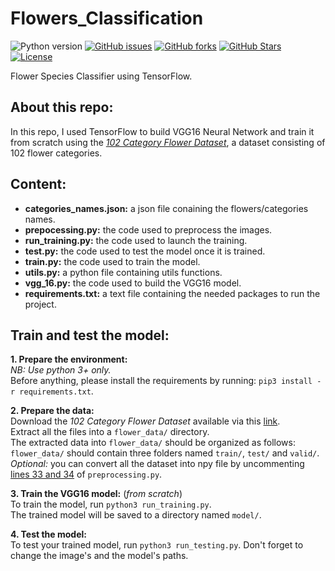 # Flowers_Classification  
![Python version][python-version]
[![GitHub issues][issues-image]][issues-url]
[![GitHub forks][fork-image]][fork-url]
[![GitHub Stars][stars-image]][stars-url]
[![License][license-image]][license-url]

Flower Species Classifier using TensorFlow.  


## About this repo:  
In this repo, I used TensorFlow to build VGG16 Neural Network and train it from scratch using the *[102 Category Flower Dataset](https://www.robots.ox.ac.uk/~vgg/data/flowers/102/index.html)*, a dataset consisting of 102 flower categories.  


## Content:  

- **categories_names.json:** a json file conaining the flowers/categories names.
- **prepocessing.py:** the code used to preprocess the images.
- **run_training.py:** the code used to launch the training.
- **test.py:** the code used to test the model once it is trained.
- **train.py:** the code used to train the model.
- **utils.py:** a python file containing utils functions.
- **vgg_16.py:** the code used to build the VGG16 model.
- **requirements.txt:** a text file containing the needed packages to run the project.  


## Train and test the model:  

**1. Prepare the environment:**  
*NB: Use python 3+ only.*  
Before anything, please install the requirements by running: `pip3 install -r requirements.txt`.  

**2. Prepare the data:**  
Download the *102 Category Flower Dataset* available via this [link](https://www.robots.ox.ac.uk/~vgg/data/flowers/102/index.html).  
Extract all the files into a `flower_data/` directory.  
The extracted data into `flower_data/` should be organized as follows:  
`flower_data/` should contain three folders named `train/`, `test/` and `valid/`.  
*Optional:* you can convert all the dataset into npy file by uncommenting [lines 33 and 34](https://github.com/maky-hnou/Flowers_Classification/blob/4a20e5a91cc880e6e573513c829d77d1313f8817/preprocessing.py#L31) of `preprocessing.py`.

**3. Train the VGG16 model:** (*from scratch*)   
To train the model, run `python3 run_training.py`.   
The trained model will be saved to a directory named `model/`.  

**4. Test the model:**  
To test your trained model, run `python3 run_testing.py`. Don't forget to change the image's and the model's paths.

[python-version]:https://img.shields.io/badge/python-3.6+-brightgreen.svg
[issues-image]:https://img.shields.io/github/issues/maky-hnou/Flowers_Classification.svg
[issues-url]:https://github.com/maky-hnou/Flowers_Classification/issues
[fork-image]:https://img.shields.io/github/forks/maky-hnou/Flowers_Classification.svg
[fork-url]:https://github.com/maky-hnou/Flowers_Classification/network/members
[stars-image]:https://img.shields.io/github/stars/maky-hnou/Flowers_Classification.svg
[stars-url]:https://github.com/maky-hnou/Flowers_Classification/stargazers
[license-image]:https://img.shields.io/github/license/maky-hnou/Flowers_Classification.svg
[license-url]:https://github.com/maky-hnou/Flowers_Classification/blob/master/LICENSE
